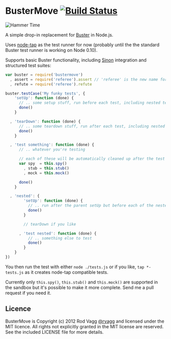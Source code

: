 # BusterMove [![Build Status](https://secure.travis-ci.org/rvagg/node-bustermove.png)](http://travis-ci.org/rvagg/node-bustermove)

![Hammer Time](http://i.gif.ly/d68bca81.gif)

A simple drop-in replacement for [Buster](http://busterjs.org/) in Node.js.

Uses [node-tap](https://github.com/isaacs/node-tap) as the test runner for now (probably until the the standard Buster test runner is working on Node 0.10).

Supports basic Buster functionality, including [Sinon](http://sinonjs.org/) integration and structured test suites:

```js
var buster = require('bustermove')
  , assert = require('referee').assert // 'referee' is the new name for buster-assert
  , refute = require('referee').refute

buster.testCase('My funky tests', {
    'setUp': function (done) {
      // .. some setup stuff, run before each test, including nested tests
      done()
    }

  , 'tearDown': function (done) {
      // .. some teardown stuff, run after each test, including nested tests
      done()
    }

  , 'test something': function (done) {
      // .. whatever you're testing

      // each of these will be automatically cleaned up after the test is run
      var spy  = this.spy()
        , stub = this.stub()
        , mock = this.mock()

      done()
    }

  , 'nested': {
        'setUp': function (done) {
          // .. run after the parent setUp but before each of the nested tests
          done()          
        }

        // tearDown if you like

      , 'test nested': function (done) {
          // .. something else to test
          done()
        }
    }
})
```

You then run the test with either `node ./tests.js` or if you like, `tap *-tests.js` as it creates node-tap compatible tests.

Currently only `this.spy()`, `this.stub()` and `this.mock()` are supported in the sandbox but it's possible to make it more complete. Send me a pull request if you need it.

## Licence

BusterMove is Copyright (c) 2012 Rod Vagg [@rvagg](https://twitter.com/rvagg) and licensed under the MIT licence. All rights not explicitly granted in the MIT license are reserved. See the included LICENSE file for more details.